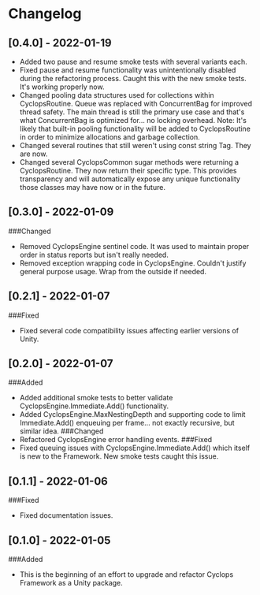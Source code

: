 # Changelog
## [0.4.0] - 2022-01-19
- Added two pause and resume smoke tests with several variants each.
- Fixed pause and resume functionality was unintentionally disabled during the refactoring process.  Caught this with the new smoke tests.  It's working properly now.
- Changed pooling data structures used for collections within CyclopsRoutine.  Queue was replaced with ConcurrentBag for improved thread safety.  The main thread is still the primary use case and that's what ConcurrentBag is optimized for... no locking overhead.  Note: It's likely that built-in pooling functionality will be added to CyclopsRoutine in order to minimize allocations and garbage collection.
- Changed several routines that still weren't using const string Tag.  They are now.
- Changed several CyclopsCommon sugar methods were returning a CyclopsRoutine.  They now return their specific type.  This provides transparency and will automatically expose any unique functionality those classes may have now or in the future.
## [0.3.0] - 2022-01-09
###Changed
- Removed CyclopsEngine sentinel code.  It was used to maintain proper order in status reports but isn't really needed.
- Removed exception wrapping code in CyclopsEngine.  Couldn't justify general purpose usage.  Wrap from the outside if needed.
## [0.2.1] - 2022-01-07
###Fixed
- Fixed several code compatibility issues affecting earlier versions of Unity.
## [0.2.0] - 2022-01-07
###Added
- Added additional smoke tests to better validate CyclopsEngine.Immediate.Add() functionality.
- Added CyclopsEngine.MaxNestingDepth and supporting code to limit Immediate.Add() enqueuing per frame... not exactly recursive, but similar idea.
###Changed
- Refactored CyclopsEngine error handling events.
###Fixed
- Fixed queuing issues with CyclopsEngine.Immediate.Add() which itself is new to the Framework.  New smoke tests caught this issue.
## [0.1.1] - 2022-01-06
###Fixed
- Fixed documentation issues.
## [0.1.0] - 2022-01-05
###Added
- This is the beginning of an effort to upgrade and refactor Cyclops Framework as a Unity package.
